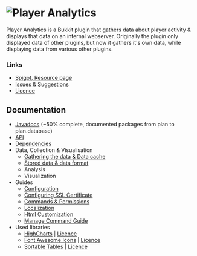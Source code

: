 # ![Player Analytics](https://puu.sh/t8vin.png)

Player Analytics is a Bukkit plugin that gathers data about player activity & displays that data on an internal webserver.
Originally the plugin only displayed data of other plugins, but now it gathers it's own data, while displaying data from various other plugins.
### Links
- [Spigot, Resource page](https://www.spigotmc.org/resources/plan-player-analytics.32536/)
- [Issues & Suggestions](https://github.com/Rsl1122/Plan-PlayerAnalytics/issues)
- [Licence](https://github.com/Rsl1122/Plan-PlayerAnalytics/blob/master/Plan/src/main/resources/licence.yml)

## Documentation
- [Javadocs](https://rsl1122.github.io/Plan-PlayerAnalytics/) (~50% complete, documented packages from plan to plan.database)
- [API](documentation/API.md)
- [Dependencies](documentation/Dependencies.md)
- Data, Collection & Visualisation
  - [Gathering the data & Data cache](documentation/DataGathering.md)
  - [Stored data & data format](documentation/StoredData.md)
  - Analysis
  - Visualization
- Guides
  - [Configuration](documentation/Configuration.md)
  - [Configuring SSL Certificate](documentation/CertificateTutorial.md)
  - [Commands & Permissions](documentation/CommandsAndPermissions.md)
  - [Localization](documentation/Localization.md)
  - [Html Customization](documentation/HtmlCustomization.md)
  - [Manage Command Guide](documentation/ManageCommandGuide.md)
- Used libraries
  - [HighCharts](https://www.highcharts.com/) | [Licence](https://www.highcharts.com/products/highcharts/#non-commercial)
  - [Font Awesome Icons](http://fontawesome.io/icons/) | [Licence](https://opensource.org/licenses/mit-license.html)
  - [Sortable Tables](https://kryogenix.org/code/browser/sorttable/) | [Licence](https://kryogenix.org/code/browser/licence.html)
